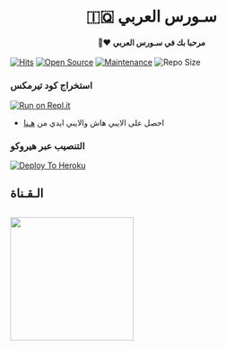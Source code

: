 <h1 align="center"><b>🇮🇶 سـورس العربي </b></h1>
<h4 align="center">🧸♥ مرحبا بك في سـورس العربي</h4>

[![Hits](https://hits.seeyoufarm.com/api/count/incr/badge.svg?url=https%3A%2F%2Fgithub.com%2Fa_bdui62-AR%2FJM-THON&count_bg=%2379C83D&title_bg=%23555555&icon=&icon_color=%23E7E7E7&title=hits&edge_flat=false)](https://github.com/abduiop/JMTHON-PACK)
[![Open Source](https://badges.frapsoft.com/os/v2/open-source.png?v=103)](https://github.com/ellerbrock/open-source-badges/)
[![Maintenance](https://img.shields.io/badge/Maintained%3F-yes-green?&style=flat-square)](https://GitHub.com/a_bdui62-AR/JM-THON/graphs/commit-activity) 
![Repo Size](https://img.shields.io/github/repo-size/a_bdui62-AR/JM-THON?&style=flat-square&logo=github)


### استخراج كود تيرمكس  ##
[![Run on Repl.it](https://repl.it/badge/github/STARKGANG/friday)](https://replit.com/@JMTHONAR/stringsession)
- احصل على الايبي هاش والايبي ايدي من  [هـنا](https://my.telegram.org/)    

### التنصيب عبر هيروكو ##
[![Deploy To Heroku](https://www.herokucdn.com/deploy/button.svg)](https://dashboard.heroku.com/new?template=https://github.com/abduiop/JMTHON-PACK)

## الـقـناة ##
   <a href="https://t.me/a_bdui62"><img src="https://img.shields.io/badge/Source%20Dev%3F-here-inactive?&style=plastic?&logo=telegram" width=220px></a></p>
 - 

